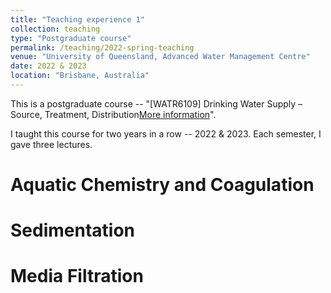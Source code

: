 ```yaml
---
title: "Teaching experience 1"
collection: teaching
type: "Postgraduate course"
permalink: /teaching/2022-spring-teaching
venue: "University of Queensland, Advanced Water Management Centre"
date: 2022 & 2023
location: "Brisbane, Australia"
---
```


This is a postgraduate course -- "[WATR6109] Drinking Water Supply – Source, Treatment, Distribution[More information](https://programs-courses.uq.edu.au/course.html?course_code=WATR6109&offer=53544c554331494e&year=2022)".

I taught this course for two years in a row -- 2022 & 2023. Each semester, I gave three lectures. 

Aquatic Chemistry and Coagulation
======

Sedimentation
======

Media Filtration
======